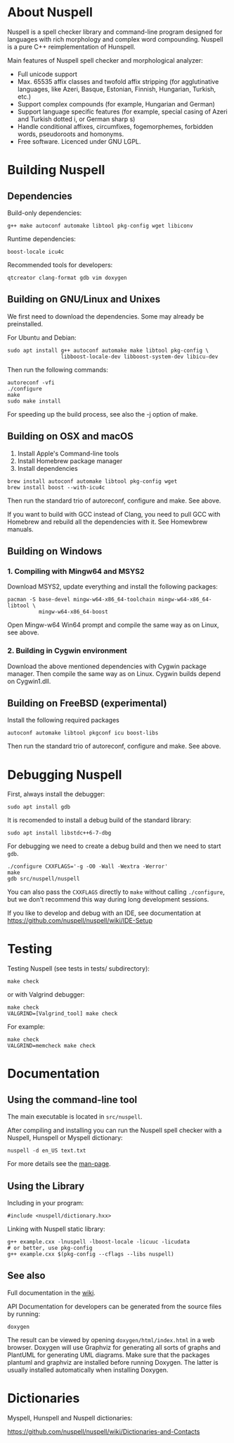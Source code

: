 # About Nuspell

Nuspell is a spell checker library and command-line program designed
for languages with rich morphology and complex word compounding.
Nuspell is a pure C++ reimplementation of Hunspell.

Main features of Nuspell spell checker and morphological analyzer:

  - Full unicode support
  - Max. 65535 affix classes and twofold affix stripping (for
    agglutinative languages, like Azeri, Basque, Estonian, Finnish,
    Hungarian, Turkish, etc.)
  - Support complex compounds (for example, Hungarian and German)
  - Support language specific features (for example, special casing of
    Azeri and Turkish dotted i, or German sharp s)
  - Handle conditional affixes, circumfixes, fogemorphemes, forbidden
    words, pseudoroots and homonyms.
  - Free software. Licenced under GNU LGPL.

# Building Nuspell

## Dependencies

Build-only dependencies:

    g++ make autoconf automake libtool pkg-config wget libiconv

Runtime dependencies:

    boost-locale icu4c

Recommended tools for developers:

```
qtcreator clang-format gdb vim doxygen
```

## Building on GNU/Linux and Unixes

We first need to download the dependencies. Some may already be preinstalled.

For Ubuntu and Debian:

    sudo apt install g++ autoconf automake make libtool pkg-config \
                     libboost-locale-dev libboost-system-dev libicu-dev

Then run the following commands:

    autoreconf -vfi
    ./configure
    make
    sudo make install

<!--sudo ldconfig-->

For speeding up the build process, see also the -j option of make.

<!-- old hunspell v1 stuff
For dictionary development, use the `--with-warnings` option of
configure.

For interactive user interface of Nuspell executable, use the `--with-ui
option`.

Optional developer packages:

  - ncurses (need for --with-ui), eg. libncursesw5 for UTF-8
  - readline (for fancy input line editing, configure parameter:
    --with-readline)

In Ubuntu, the packages are:

    libncurses5-dev libreadline-dev
-->

## Building on OSX and macOS

1. Install Apple's Command-line tools
2. Install Homebrew package manager
3. Install dependencies

```
brew install autoconf automake libtool pkg-config wget
brew install boost --with-icu4c
```

Then run the standard trio of autoreconf, configure and make. See above.

If you want to build with GCC instead of Clang, you need to pull GCC with
Homebrew and rebuild all the dependencies with it. See Homewbrew manuals.

## Building on Windows

### 1\. Compiling with Mingw64 and MSYS2

Download MSYS2, update everything and install the following
    packages:

    pacman -S base-devel mingw-w64-x86_64-toolchain mingw-w64-x86_64-libtool \
              mingw-w64-x86_64-boost

Open Mingw-w64 Win64 prompt and compile the same way as on Linux, see
above.

### 2\. Building in Cygwin environment

Download the above mentioned dependencies with Cygwin package manager.
Then compile the same way as on Linux. Cygwin builds depend on
Cygwin1.dll.

## Building on FreeBSD (experimental)

Install the following required packages

    autoconf automake libtool pkgconf icu boost-libs

Then run the standard trio of autoreconf, configure and make. See above.

# Debugging Nuspell

First, always install the debugger:

    sudo apt install gdb

It is recomended to install a debug build of the standard library:

    sudo apt install libstdc++6-7-dbg

For debugging we need to create a debug build and then we need to start
`gdb`.

    ./configure CXXFLAGS='-g -O0 -Wall -Wextra -Werror'
    make
    gdb src/nuspell/nuspell

You can also pass the `CXXFLAGS` directly to `make` without calling
`./configure`, but we don't recommend this way during long development
sessions.

If you like to develop and debug with an IDE, see documentation at
https://github.com/nuspell/nuspell/wiki/IDE-Setup

# Testing

Testing Nuspell (see tests in tests/ subdirectory):

    make check

or with Valgrind debugger:

    make check
    VALGRIND=[Valgrind_tool] make check

For example:

    make check
    VALGRIND=memcheck make check

# Documentation

## Using the command-line tool

The main executable is located in `src/nuspell`.

After compiling and installing you can run the Nuspell
spell checker with a Nuspell, Hunspell or Myspell dictionary:

    nuspell -d en_US text.txt

For more details see the [man-page](docs/nuspell.1.md).

<!-- old hunspell v1 stuff
The src/tools directory contains ten executables after compiling.

  - The main executable:
      - nuspell: main program for spell checking and others (see manual)
  - Example tools:
      - analyze: example of spell checking, stemming and morphological
        analysis
      - chmorph: example of automatic morphological generation and
        conversion
      - example: example of spell checking and suggestion
  - Tools for dictionary development:
      - affixcompress: dictionary generation from large (millions of
        words) vocabularies
      - makealias: alias compression (Nuspell only, not back compatible
        with MySpell)
      - wordforms: word generation (Nuspell version of unmunch)
      - ~~hunzip: decompressor of hzip format~~ (DEPRECATED)
      - ~~hzip: compressor of hzip format~~ (DEPRECATED)
      - munch (DEPRECATED, use affixcompress): dictionary generation
        from vocabularies (it needs an affix file, too).
      - unmunch (DEPRECATED, use wordforms): list all recognized words
        of a MySpell dictionary
-->

## Using the Library

Including in your program:

    #include <nuspell/dictionary.hxx>

Linking with Nuspell static library:

    g++ example.cxx -lnuspell -lboost-locale -licuuc -licudata
    # or better, use pkg-config
    g++ example.cxx $(pkg-config --cflags --libs nuspell)

## See also

Full documentation in the
[wiki](https://github.com/nuspell/nuspell/wiki).

API Documentation for developers can be generated from the source files by
running:

    doxygen

The result can be viewed by opening `doxygen/html/index.html` in a web
browser. Doxygen will use Graphviz for generating all sorts of graphs
and PlantUML for generating UML diagrams. Make sure that the packages
plantuml and graphviz are installed before running Doxygen. The latter
is usually installed automatically when installing Doxygen.

# Dictionaries

Myspell, Hunspell and Nuspell dictionaries:

https://github.com/nuspell/nuspell/wiki/Dictionaries-and-Contacts
